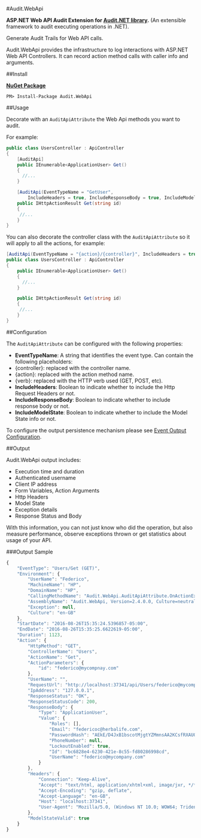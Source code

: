 #Audit.WebApi

**ASP.NET Web API Audit Extension for [Audit.NET library](https://github.com/thepirat000/Audit.NET).** (An extensible framework to audit executing operations in .NET).

Generate Audit Trails for Web API calls.

Audit.WebApi provides the infrastructure to log interactions with ASP.NET Web API Controllers. It can record action method calls with caller info and arguments.

##Install

**[NuGet Package](https://www.nuget.org/packages/Audit.WebApi/)**
```
PM> Install-Package Audit.WebApi
```

##Usage

Decorate with an `AuditApiAttribute` the Web Api methods you want to audit. 

For example:

```c#
public class UsersController : ApiController
{
    [AuditApi]
    public IEnumerable<ApplicationUser> Get()
    {
      //...
    }

    [AuditApi(EventTypeName = "GetUser", 
        IncludeHeaders = true, IncludeResponseBody = true, IncludeModelState = true)]
    public IHttpActionResult Get(string id)
    {
     //...
    }
}
```

You can also decorate the controller class with the `AuditApiAttribute` so it will apply to all the actions, for example:
```c#
[AuditApi(EventTypeName = "{action}/{controller}", IncludeHeaders = true, IncludeResponseBody = true, IncludeModelState = true)]
public class UsersController : ApiController
{
    public IEnumerable<ApplicationUser> Get()
    {
      //...
    }

    public IHttpActionResult Get(string id)
    {
     //...
    }
}
```


##Configuration

The `AuditApiAttribute` can be configured with the following properties:
- **EventTypeName**: A string that identifies the event type. Can contain the following placeholders: 
 - {controller}: replaced with the controller name.
 - {action}: replaced with the action method name.
 - {verb}: replaced with the HTTP verb used (GET, POST, etc).
- **IncludeHeaders**: Boolean to indicate whether to include the Http Request Headers or not.
- **IncludeResponseBody**: Boolean to indicate whether to include response body or not.
- **IncludeModelState**: Boolean to indicate whether to include the Model State info or not.

 
To configure the output persistence mechanism please see [Event Output Configuration](https://github.com/thepirat000/Audit.NET/blob/master/README.md#event-output-configuration).

##Output

Audit.WebApi output includes:

- Execution time and duration
- Authenticated username
- Client IP address
- Form Variables, Action Arguments
- Http Headers
- Model State
- Exception details
- Response Status and Body

With this information, you can not just know who did the operation, but also measure performance, observe exceptions thrown or get statistics about usage of your API.

###Output Sample

```javascript
{
	"EventType": "Users/Get (GET)",
	"Environment": {
		"UserName": "Federico",
		"MachineName": "HP",
		"DomainName": "HP",
		"CallingMethodName": "Audit.WebApi.AuditApiAttribute.OnActionExecuting()",
		"AssemblyName": "Audit.WebApi, Version=2.4.0.0, Culture=neutral, PublicKeyToken=null",
		"Exception": null,
		"Culture": "en-GB"
	},
	"StartDate": "2016-08-26T15:35:24.5396857-05:00",
	"EndDate": "2016-08-26T15:35:25.6622619-05:00",
	"Duration": 1123,
	"Action": {
		"HttpMethod": "GET",
		"ControllerName": "Users",
		"ActionName": "Get",
		"ActionParameters": {
			"id": "federico@mycompnay.com"
		},
		"UserName": "",
		"RequestUrl": "http://localhost:37341/api/Users/federico@mycompany.com/",
		"IpAddress": "127.0.0.1",
		"ResponseStatus": "OK",
		"ResponseStatusCode": 200,
		"ResponseBody": {
			"Type": "ApplicationUser",
			"Value": {
				"Roles": [],
				"Email": "federicoc@herbalife.com",
				"PasswordHash": "AEkE/D4JxB1bscotMjgtYZMmnsAA2KCsfRXAUQ226/hi39lhrfRi9PIJEqWlqjBdPg==",
				"PhoneNumber": null,
				"LockoutEnabled": true,
				"Id": "bc6828e4-6230-421e-8c55-fd80286998cd",
				"UserName": "federico@mycompany.com"
			}
		},
		"Headers": {
			"Connection": "Keep-Alive",
			"Accept": "text/html, application/xhtml+xml, image/jxr, */*",
			"Accept-Encoding": "gzip, deflate",
			"Accept-Language": "en-GB",
			"Host": "localhost:37341",
			"User-Agent": "Mozilla/5.0, (Windows NT 10.0; WOW64; Trident/7.0; rv:11.0), like, Gecko"
		},		
		"ModelStateValid": true
	}
}
```












